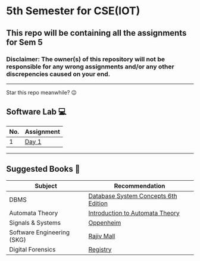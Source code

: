 # 5th Semester for CSE(IOT)
## This repo will be containing all the assignments for Sem 5
### Disclaimer: The owner(s) of this repository will not be responsible for any wrong assignments and/or any other discrepencies caused on your end.
---
Star this repo meanwhile? 😉

## Software Lab 💻

| No. | Assignment |
| --- | --- |
| 1 | [Day 1](/DBMS/Day1)

---

## Suggested Books 📖

| Subject | Recommendation |
| --- | --- |
| DBMS | [Database System Concepts 6th Edition](https://drive.google.com/file/d/13q8K7vhvQaavlgoO1eJpKQHKjaTBh8dP/view?pli=1) |
| Automata Theory | [Introduction to Automata Theory](https://idoc.pub/queue/introduction-to-automata-theory-languages-by-john-e-hopcroft-rajeev-motwani-jeffrey-d-ullman-546gd9dyrqn8) |
| Signals & Systems | [Oppenheim](https://vdocument.in/oppenheim-signals-and-systems-complete.html?page=1) |
| Software Engineering (SKG) | [Rajiv Mall](https://davcollegetitilagarh.org/wp-content/uploads/2020/09/fundamentals-of-software-engineering-fourth-edition-rajib-mall.pdf) |
| Digital Forensics | [Registry](https://davcollegetitilagarh.org/wp-content/uploads/2020/09/fundamentals-of-software-engineering-fourth-edition-rajib-mall.pdf) |

